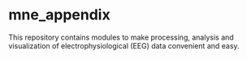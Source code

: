 # mne_appendix
 This repository contains modules to make processing, analysis and visualization of electrophysiological (EEG) data convenient and easy. 
